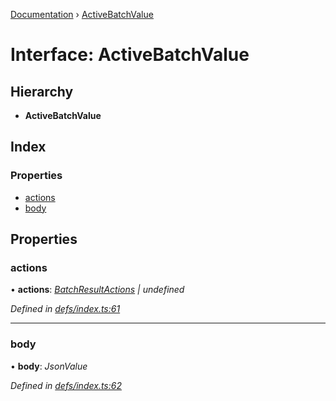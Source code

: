 [Documentation](../README.md) › [ActiveBatchValue](activebatchvalue.md)

# Interface: ActiveBatchValue

## Hierarchy

* **ActiveBatchValue**

## Index

### Properties

* [actions](activebatchvalue.md#actions)
* [body](activebatchvalue.md#body)

## Properties

###  actions

• **actions**: *[BatchResultActions](batchresultactions.md) | undefined*

*Defined in [defs/index.ts:61](https://github.com/badbatch/graphql-box/blob/d5028cd3/packages/fetch-manager/src/defs/index.ts#L61)*

___

###  body

• **body**: *JsonValue*

*Defined in [defs/index.ts:62](https://github.com/badbatch/graphql-box/blob/d5028cd3/packages/fetch-manager/src/defs/index.ts#L62)*
